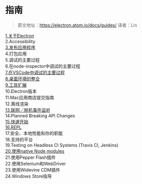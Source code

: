 # 指南

> 原文地址：https://electron.atom.io/docs/guides/
译者：Lin


[1.关于Electron](section1.html)  
2.Accessibility  
[3.发布应用程序](sectio31.html)  
4.打包应用  
5.调试的主要过程  
6.在node-inspector中调试的主要过程  
[7.在VSCode中调试的主要过程](section7.html)  
[8.桌面环境的整合](section8.html)  
[9.工具扩展](section9.html)  
10.Electron版本  
11.Mac应用商店提交指南  
12.离线渲染  
[13.联网／脱机事件监听](section13.html)  
14.Planned Breaking API Changes  
[15.快速开始](section15.html)  
[16.REPL](section16.html)  
17.安全、本地性能和你的职能  
18.支持的平台  
19.Testing on Headless CI Systems \(Travis CI, Jenkins\)  
[20.使用native Node modules](section20.html)  
21.使用Pepper Flash插件  
22.使用Selenium和WebDriver  
23.使用Widevine CDM插件  
24.Windows Store指导



